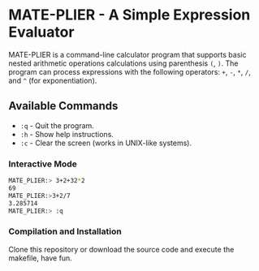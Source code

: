 # MATE-PLIER - A Simple Expression Evaluator

MATE-PLIER is a command-line calculator program that supports basic nested arithmetic operations calculations using parenthesis `(`, `)`. The program can process expressions with the following operators: `+`, `-`, `*`, `/`, and `^` (for exponentiation).


## Available Commands

- `:q` - Quit the program.
- `:h` - Show help instructions.
- `:c` - Clear the screen (works in UNIX-like systems).
  
### Interactive Mode
```bash
MATE_PLIER:> 3+2+32*2
69
MATE_PLIER:>3+2/7
3.285714
MATE_PLIER:> :q
```

### Compilation and Installation

Clone this repository or download the source code and execute the makefile,
have fun.


